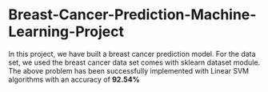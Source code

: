 # Breast-Cancer-Prediction-Machine-Learning-Project
In this project, we have built a breast cancer prediction model. For the data set, we used the breast cancer data set comes with sklearn dataset module.
The above problem has been successfully implemented with Linear SVM algorithms with an accuracy of **92.54%**
